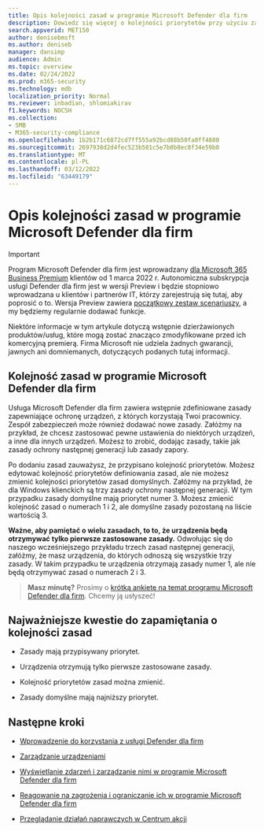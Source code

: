 ```yaml
---
title: Opis kolejności zasad w programie Microsoft Defender dla firm
description: Dowiedz się więcej o kolejności priorytetów przy użyciu zasad w programie Microsoft Defender dla firm
search.appverid: MET150
author: denisebmsft
ms.author: deniseb
manager: dansimp
audience: Admin
ms.topic: overview
ms.date: 02/24/2022
ms.prod: m365-security
ms.technology: mdb
localization_priority: Normal
ms.reviewer: inbadian, shlomiakirav
f1.keywords: NOCSH
ms.collection:
- SMB
- M365-security-compliance
ms.openlocfilehash: 1b2b171c6872cd7ff555a92bcd88b50fa0ff4880
ms.sourcegitcommit: 2697938d2d4fec523b501c5e7b0b8ec8f34e59b0
ms.translationtype: MT
ms.contentlocale: pl-PL
ms.lasthandoff: 03/12/2022
ms.locfileid: "63449179"
---
```

# <a name="understand-policy-order-in-microsoft-defender-for-business"></a>Opis kolejności zasad w programie Microsoft Defender dla firm

> [!IMPORTANT]
> Program Microsoft Defender dla firm jest wprowadzany [dla Microsoft 365 Business Premium](../../business-premium/index.md) klientów od 1 marca 2022 r. Autonomiczna subskrypcja usługi Defender dla firm jest w wersji Preview i będzie stopniowo wprowadzana u klientów i partnerów IT, [](https://aka.ms/mdb-preview) którzy zarejestrują się tutaj, aby poprosić o to. Wersja Preview zawiera [początkowy zestaw scenariuszy](mdb-tutorials.md#try-these-preview-scenarios), a my będziemy regularnie dodawać funkcje.
> 
> Niektóre informacje w tym artykule dotyczą wstępnie dzierżawionych produktów/usług, które mogą zostać znacząco zmodyfikowane przed ich komercyjną premierą. Firma Microsoft nie udziela żadnych gwarancji, jawnych ani domniemanych, dotyczących podanych tutaj informacji. 

## <a name="policy-order-in-microsoft-defender-for-business"></a>Kolejność zasad w programie Microsoft Defender dla firm

Usługa Microsoft Defender dla firm zawiera wstępnie zdefiniowane zasady zapewniające ochronę urządzeń, z których korzystają Twoi pracownicy. Zespół zabezpieczeń może również dodawać nowe zasady. Załóżmy na przykład, że chcesz zastosować pewne ustawienia do niektórych urządzeń, a inne dla innych urządzeń. Możesz to zrobić, dodając zasady, takie jak zasady ochrony następnej generacji lub zasady zapory.

Po dodaniu zasad zauważysz, że przypisano kolejność priorytetów. Możesz edytować kolejność priorytetów definiowania zasad, ale nie możesz zmienić kolejności priorytetów zasad domyślnych. Załóżmy na przykład, że dla Windows klienckich są trzy zasady ochrony następnej generacji. W tym przypadku zasady domyślne mają priorytet numer 3. Możesz zmienić kolejność zasad o numerach 1 i 2, ale domyślne zasady pozostaną na liście wartością 3. 

**Ważne, aby pamiętać o wielu zasadach, to to, że urządzenia będą otrzymywać tylko pierwsze zastosowane zasady.** Odwołując się do naszego wcześniejszego przykładu trzech zasad następnej generacji, załóżmy, że masz urządzenia, do których odnoszą się wszystkie trzy zasady. W takim przypadku te urządzenia otrzymają zasady numer 1, ale nie będą otrzymywać zasad o numerach 2 i 3. 

>
> **Masz minutę?**
> Prosimy o <a href="https://microsoft.qualtrics.com/jfe/form/SV_0JPjTPHGEWTQr4y" target="_blank">krótką ankietę na temat programu Microsoft Defender dla firm</a>. Chcemy ją usłyszeć!
>

## <a name="key-points-to-remember-about-policy-order"></a>Najważniejsze kwestie do zapamiętania o kolejności zasad

- Zasady mają przypisywany priorytet.

- Urządzenia otrzymują tylko pierwsze zastosowane zasady.

- Kolejność priorytetów zasad można zmienić.

- Zasady domyślne mają najniższy priorytet.

## <a name="next-steps"></a>Następne kroki

- [Wprowadzenie do korzystania z usługi Defender dla firm](mdb-get-started.md)

- [Zarządzanie urządzeniami](mdb-manage-devices.md)

- [Wyświetlanie zdarzeń i zarządzanie nimi w programie Microsoft Defender dla firm](mdb-view-manage-incidents.md)

- [Reagowanie na zagrożenia i ograniczanie ich w programie Microsoft Defender dla firm](mdb-respond-mitigate-threats.md)

- [Przeglądanie działań naprawczych w Centrum akcji](mdb-review-remediation-actions.md)